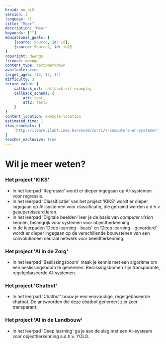```yaml
---
hruid: un_ai5
version: 3
language: nl
title: "Meer"
description: "Meer"
keywords: [""]
educational_goals: [
    {source: Source, id: id}, 
    {source: Source2, id: id2}
]
copyright: dwengo
licence: dwengo
content_type: text/markdown
available: true
target_ages: [12, 13, 14]
difficulty: 3
return_value: {
    callback_url: callback-url-example,
    callback_schema: {
        att: test,
        att2: test2
    }
}
content_location: example-location
estimated_time: 1
skos_concepts: [
    'http://ilearn.ilabt.imec.be/vocab/curr1/s-computers-en-systemen'
]
teacher_exclusive: true
---
```


# Wil je meer weten?

### Het project 'KIKS'
- In het leerpad 'Regressie' wordt er dieper ingegaan op AI-systemen voor regressie.
- In het leerpad 'Classificatie' van het project 'KIKS' wordt er dieper ingegaan op AI-systemen voor classificatie, die getraind werden a.d.h.v. gesuperviseerd leren.
- In het leerpad 'Digitale beelden' leer je de basis van *computer vision* kennen, belangrijk voor systemen voor objectherkenning.
- In de leerpaden 'Deep learning - basis' en 'Deep learning - gevorderd' wordt er dieper ingegaan op de verschillende bouwstenen van een convolutioneel neuraal netwerk voor beeldherkenning. 

### Het project 'AI in de Zorg'
- In het leerpad 'Beslissingsboom' maak je kennis met een algoritme om een beslissingsboom te genereren. Beslissingsbomen zijn transparante, regelgebaseerde AI-systemen.

### Het project 'Chatbot'
- In het leerpad 'Chatbot' bouw je een eenvoudige, regelgebaseerde chatbot. De antwoorden die deze chatbot genereert zijn zeer transparant.

### Het project 'AI in de Landbouw'
- In het leerpad 'Deep learning' ga je aan de slag met een AI-systeem voor objectherkenning a.d.h.v. YOLO.
